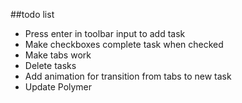 ##todo list
- Press enter in toolbar input to add task
- Make checkboxes complete task when checked
- Make tabs work
- Delete tasks
- Add animation for transition from tabs to new task
- Update Polymer